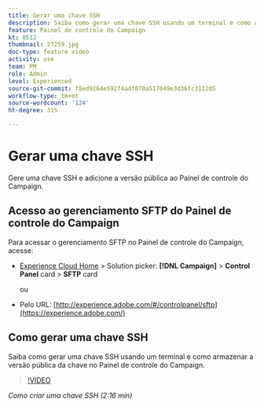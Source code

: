 ```yaml
---
title: Gerar uma chave SSH
description: Saiba como gerar uma chave SSH usando um terminal e como armazenar a versão pública da chave no Painel de controle do Campaign.
feature: Painel de controle do Campaign
kt: 8512
thumbnail: 27259.jpg
doc-type: feature video
activity: use
team: PM
role: Admin
level: Experienced
source-git-commit: f8ed9264e592f4adf070a517049e3d36fc3112d5
workflow-type: tm+mt
source-wordcount: '124'
ht-degree: 31%

---
```


# Gerar uma chave SSH

Gere uma chave SSH e adicione a versão pública ao Painel de controle do Campaign.

## Acesso ao gerenciamento SFTP do Painel de controle do Campaign

Para acessar o gerenciamento SFTP no Painel de controle do Campaign, acesse:

* [Experience Cloud Home](https://experience.adobe.com/#/home) > Solution picker: **[!DNL Campaign]** > **Control Panel** card > **SFTP** card

   ou

* Pelo URL: [http://experience.adobe.com/#/controlpanel/sftp](https://experience.adobe.com/)

## Como gerar uma chave SSH

Saiba como gerar uma chave SSH usando um terminal e como armazenar a versão pública da chave no Painel de controle do Campaign.

>[!VIDEO](https://video.tv.adobe.com/v/27259?quality=12)

*Como criar uma chave SSH (2:16 min)*
